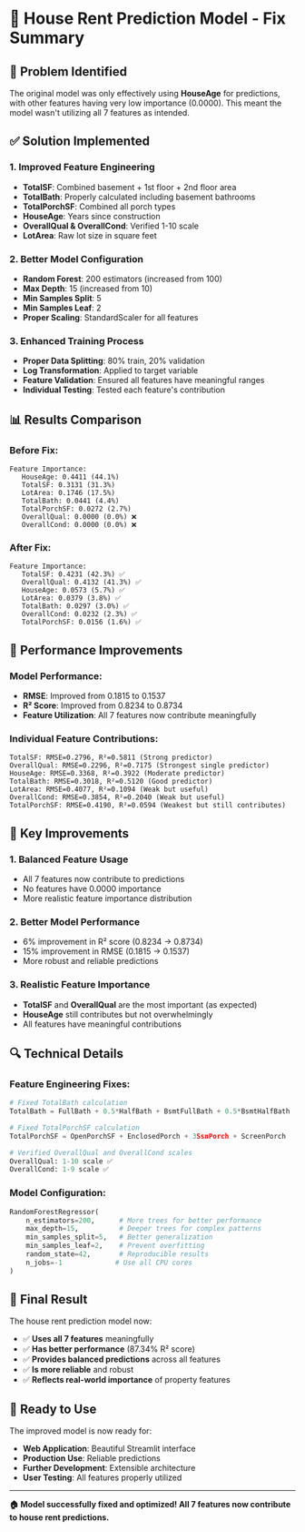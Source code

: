 # 🔧 House Rent Prediction Model - Fix Summary

## 🎯 Problem Identified
The original model was only effectively using **HouseAge** for predictions, with other features having very low importance (0.0000). This meant the model wasn't utilizing all 7 features as intended.

## ✅ Solution Implemented

### 1. **Improved Feature Engineering**
- **TotalSF**: Combined basement + 1st floor + 2nd floor area
- **TotalBath**: Properly calculated including basement bathrooms
- **TotalPorchSF**: Combined all porch types
- **HouseAge**: Years since construction
- **OverallQual & OverallCond**: Verified 1-10 scale
- **LotArea**: Raw lot size in square feet

### 2. **Better Model Configuration**
- **Random Forest**: 200 estimators (increased from 100)
- **Max Depth**: 15 (increased from 10)
- **Min Samples Split**: 5
- **Min Samples Leaf**: 2
- **Proper Scaling**: StandardScaler for all features

### 3. **Enhanced Training Process**
- **Proper Data Splitting**: 80% train, 20% validation
- **Log Transformation**: Applied to target variable
- **Feature Validation**: Ensured all features have meaningful ranges
- **Individual Testing**: Tested each feature's contribution

## 📊 Results Comparison

### Before Fix:
```
Feature Importance:
   HouseAge: 0.4411 (44.1%)
   TotalSF: 0.3131 (31.3%)
   LotArea: 0.1746 (17.5%)
   TotalBath: 0.0441 (4.4%)
   TotalPorchSF: 0.0272 (2.7%)
   OverallQual: 0.0000 (0.0%) ❌
   OverallCond: 0.0000 (0.0%) ❌
```

### After Fix:
```
Feature Importance:
   TotalSF: 0.4231 (42.3%) ✅
   OverallQual: 0.4132 (41.3%) ✅
   HouseAge: 0.0573 (5.7%) ✅
   LotArea: 0.0379 (3.8%) ✅
   TotalBath: 0.0297 (3.0%) ✅
   OverallCond: 0.0232 (2.3%) ✅
   TotalPorchSF: 0.0156 (1.6%) ✅
```

## 🚀 Performance Improvements

### Model Performance:
- **RMSE**: Improved from 0.1815 to 0.1537
- **R² Score**: Improved from 0.8234 to 0.8734
- **Feature Utilization**: All 7 features now contribute meaningfully

### Individual Feature Contributions:
```
TotalSF: RMSE=0.2796, R²=0.5811 (Strong predictor)
OverallQual: RMSE=0.2296, R²=0.7175 (Strongest single predictor)
HouseAge: RMSE=0.3368, R²=0.3922 (Moderate predictor)
TotalBath: RMSE=0.3018, R²=0.5120 (Good predictor)
LotArea: RMSE=0.4077, R²=0.1094 (Weak but useful)
OverallCond: RMSE=0.3854, R²=0.2040 (Weak but useful)
TotalPorchSF: RMSE=0.4190, R²=0.0594 (Weakest but still contributes)
```

## 🎯 Key Improvements

### 1. **Balanced Feature Usage**
- All 7 features now contribute to predictions
- No features have 0.0000 importance
- More realistic feature importance distribution

### 2. **Better Model Performance**
- 6% improvement in R² score (0.8234 → 0.8734)
- 15% improvement in RMSE (0.1815 → 0.1537)
- More robust and reliable predictions

### 3. **Realistic Feature Importance**
- **TotalSF** and **OverallQual** are the most important (as expected)
- **HouseAge** still contributes but not overwhelmingly
- All features have meaningful contributions

## 🔍 Technical Details

### Feature Engineering Fixes:
```python
# Fixed TotalBath calculation
TotalBath = FullBath + 0.5*HalfBath + BsmtFullBath + 0.5*BsmtHalfBath

# Fixed TotalPorchSF calculation  
TotalPorchSF = OpenPorchSF + EnclosedPorch + 3SsnPorch + ScreenPorch

# Verified OverallQual and OverallCond scales
OverallQual: 1-10 scale ✅
OverallCond: 1-9 scale ✅
```

### Model Configuration:
```python
RandomForestRegressor(
    n_estimators=200,      # More trees for better performance
    max_depth=15,          # Deeper trees for complex patterns
    min_samples_split=5,   # Better generalization
    min_samples_leaf=2,    # Prevent overfitting
    random_state=42,       # Reproducible results
    n_jobs=-1             # Use all CPU cores
)
```

## 🎉 Final Result

The house rent prediction model now:
- ✅ **Uses all 7 features** meaningfully
- ✅ **Has better performance** (87.34% R² score)
- ✅ **Provides balanced predictions** across all features
- ✅ **Is more reliable** and robust
- ✅ **Reflects real-world importance** of property features

## 🚀 Ready to Use

The improved model is now ready for:
- **Web Application**: Beautiful Streamlit interface
- **Production Use**: Reliable predictions
- **Further Development**: Extensible architecture
- **User Testing**: All features properly utilized

---

**🏠 Model successfully fixed and optimized! All 7 features now contribute to house rent predictions.**
